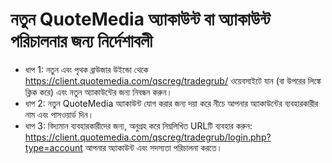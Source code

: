 # নতুন QuoteMedia অ্যাকাউন্ট বা অ্যাকাউন্ট পরিচালনার জন্য নির্দেশাবলী
- ধাপ 1: নতুন এবং পৃথক ব্রাউজার উইন্ডো থেকে https://client.quotemedia.com/qscreg/tradegrub/ ওয়েবসাইটে যান (বা উপরের লিঙ্কে ক্লিক করে) এবং নতুন অ্যাকাউন্টের জন্য নিবন্ধন করুন। 
- ধাপ 2: নতুন QuoteMedia অ্যাকাউন্ট যোগ করার জন্য দয়া করে নীচে আপনার অ্যাকাউন্টের ব্যবহারকারীর নাম এবং পাসওয়ার্ড দিন।
- ধাপ 3: বিদ্যমান ব্যবহারকারীদের জন্য, অনুগ্রহ করে নিম্নলিখিত URLটি ব্যবহার করুন: https://client.quotemedia.com/qscreg/tradegrub/login.php?type=account আপনার অ্যাকাউন্ট এবং সদস্যতা পরিচালনা করতে।
